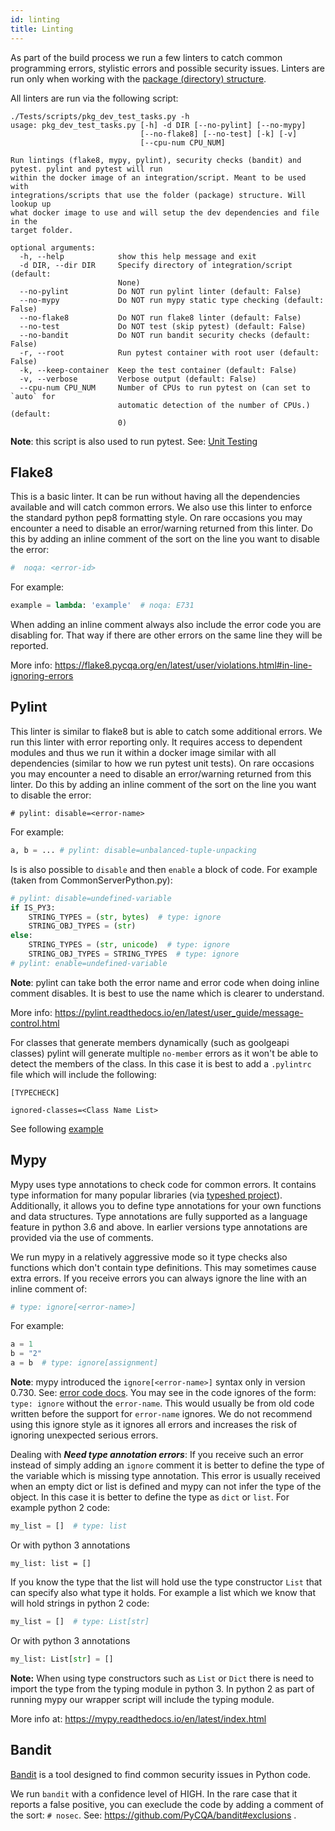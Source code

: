 ```yaml
---
id: linting
title: Linting
---
```


As part of the build process we run a few linters to catch common programming errors, stylistic errors and possible security issues. Linters are run only when working with the [package (directory) structure](package-dir).

All linters are run via the following script:

```
./Tests/scripts/pkg_dev_test_tasks.py -h
usage: pkg_dev_test_tasks.py [-h] -d DIR [--no-pylint] [--no-mypy]
                             [--no-flake8] [--no-test] [-k] [-v]
                             [--cpu-num CPU_NUM]

Run lintings (flake8, mypy, pylint), security checks (bandit) and pytest. pylint and pytest will run
within the docker image of an integration/script. Meant to be used with
integrations/scripts that use the folder (package) structure. Will lookup up
what docker image to use and will setup the dev dependencies and file in the
target folder.

optional arguments:
  -h, --help            show this help message and exit
  -d DIR, --dir DIR     Specify directory of integration/script (default:
                        None)
  --no-pylint           Do NOT run pylint linter (default: False)
  --no-mypy             Do NOT run mypy static type checking (default: False)
  --no-flake8           Do NOT run flake8 linter (default: False)
  --no-test             Do NOT test (skip pytest) (default: False)
  --no-bandit           Do NOT run bandit security checks (default: False)
  -r, --root            Run pytest container with root user (default: False)
  -k, --keep-container  Keep the test container (default: False)
  -v, --verbose         Verbose output (default: False)
  --cpu-num CPU_NUM     Number of CPUs to run pytest on (can set to `auto` for
                        automatic detection of the number of CPUs.) (default:
                        0)
```

**Note**: this script is also used to run pytest. See: [Unit Testing](unit-testing)

## Flake8

This is a basic linter. It can be run without having all the dependencies available and will catch common errors. We also use this linter to enforce the standard python pep8 formatting style. On rare occasions you may encounter a need to disable an error/warning returned from this linter. Do this by adding an inline comment of the sort on the line you want to disable the error:

```python
#  noqa: <error-id>
```

For example:

```python
example = lambda: 'example'  # noqa: E731
```

When adding an inline comment always also include the error code you are disabling for. That way if there are other errors on the same line they will be reported.

More info: https://flake8.pycqa.org/en/latest/user/violations.html#in-line-ignoring-errors

## Pylint

This linter is similar to flake8 but is able to catch some additional errors. We run this linter with error reporting only. It requires access to dependent modules and thus we run it within a docker image similar with all dependencies (similar to how we run pytest unit tests). On rare occasions you may encounter a need to disable an error/warning returned from this linter. Do this by adding an inline comment of the sort on the line you want to disable the error:

```
# pylint: disable=<error-name>
```

For example:

```python
a, b = ... # pylint: disable=unbalanced-tuple-unpacking
```

Is is also possible to `disable` and then `enable` a block of code. For example (taken from CommonServerPython.py):

```python
# pylint: disable=undefined-variable
if IS_PY3:
    STRING_TYPES = (str, bytes)  # type: ignore
    STRING_OBJ_TYPES = (str)
else:
    STRING_TYPES = (str, unicode)  # type: ignore
    STRING_OBJ_TYPES = STRING_TYPES  # type: ignore
# pylint: enable=undefined-variable
```

**Note**: pylint can take both the error name and error code when doing inline comment disables. It is best to use the name which is clearer to understand.

More info: https://pylint.readthedocs.io/en/latest/user_guide/message-control.html

For classes that generate members dynamically (such as goolgeapi classes) pylint will generate multiple `no-member` errors as it won't be able to detect the members of the class. In this case it is best to add a `.pylintrc` file which will include the following:

```
[TYPECHECK]

ignored-classes=<Class Name List>
```

See following [example](https://github.com/demisto/content/blob/fe2bd5cddc6e521e08ef65fcd456a4214f8c4d93/Integrations/Gmail/.pylintrc)

## Mypy

Mypy uses type annotations to check code for common errors. It contains type information for many popular libraries (via [typeshed project](https://github.com/python/typeshed)). Additionally, it allows you to define type annotations for your own functions and data structures. Type annotations are fully supported as a language feature in python 3.6 and above. In earlier versions type annotations are provided via the use of comments.

We run mypy in a relatively aggressive mode so it type checks also functions which don't contain type definitions. This may sometimes cause extra errors. If you receive errors you can always ignore the line with an inline comment of:

```python
# type: ignore[<error-name>]
```

For example:

```python
a = 1
b = "2"
a = b  # type: ignore[assignment]
```

**Note**: mypy introduced the `ignore[<error-name>]` syntax only in version 0.730. See: [error code docs](https://mypy.readthedocs.io/en/latest/error_codes.html). You may see in the code ignores of the form: `type: ignore` without the `error-name`. This would usually be from old code written before the support for `error-name` ignores. We do not recommend using this ignore style as it ignores all errors and increases the risk of ignoring unexpected serious errors.

Dealing with **_Need type annotation errors_**: If you receive such an error instead of simply adding an `ignore` comment it is better to define the type of the variable which is missing type annotation. This error is usually received when an empty dict or list is defined and mypy can not infer the type of the object. In this case it is better to define the type as `dict` or `list`. For example python 2 code:

```python
my_list = []  # type: list
```

Or with python 3 annotations

```
my_list: list = []
```

If you know the type that the list will hold use the type constructor `List` that can specify also what type it holds. For example a list which we know that will hold strings in python 2 code:

```python
my_list = []  # type: List[str]
```

Or with python 3 annotations

```python
my_list: List[str] = []
```

**Note:** When using type constructors such as `List` or `Dict` there is need to import the type from the typing module in python 3. In python 2 as part of running mypy our wrapper script will include the typing module.

More info at: https://mypy.readthedocs.io/en/latest/index.html

## Bandit

[Bandit](https://github.com/PyCQA/bandit) is a tool designed to find common security issues in Python code.

We run `bandit` with a confidence level of HIGH. In the rare case that it reports a false positive, you can execlude the code by adding a comment of the sort: `# nosec`. See: https://github.com/PyCQA/bandit#exclusions .
